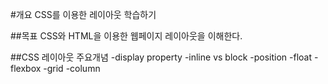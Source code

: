#개요
CSS를 이용한 레이아웃 학습하기



##목표 
CSS와 HTML을 이용한 웹페이지 레이아웃을 이해한다. 

##CSS 레이아웃 주요개념 
-display property
-inline vs block
-position
-float
-flexbox
-grid
-column